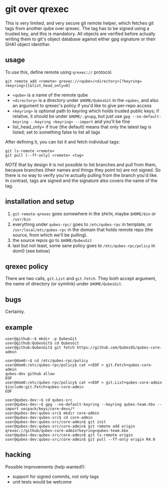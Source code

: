 # git over qrexec

This is very limited, and very secure git remote helper, which fetches git tags
from another qube over qrexec. The tag has to be signed using a trusted key, and
this is mandatory. All objects are verified before actually writing them to
git's object database against either gpg signature or their SHA1 object
identifier.

## usage

To use this, define remote using `qrexec://` protocol.

```
git remote add <remote> qrexec://<qube>/<directory>[?keyring=<keyring>][&list_head_only=0]
```

- `<qube>` is a name of the remote qube
- `<directory>` is a directory under `$HOME/QubesGit` in the `<qube>`, and also
  an argument to qrexec's policy if you'd like to give per-repo access
- `<keyring>` is optional path to keyring which holds trusted public keys; if
  relative, it should be under `$HOME/.gnupg`, but just use
  `gpg --no-default-keyring --keyring <keyring> --import` and you'll be fine
- list_head_only= if true (the default) means that only the latest tag is
  listed; set to something false to list all tags

After defining it, you can list it and fetch individual tags:

```
git ls-remote <remote>
git pull [--ff-only] <remote> <tag>
```

*NOTE* that by design it is not possible to list branches and pull from them,
because branches (their names and things they point to) are not signed. So there
is no way to verify you're actually pulling from the branch you'd like. In
contrast, tags are signed and the signature also covers the name of the tag.

## installation and setup

1. `git-remote-qrexec` goes somewhere in the `$PATH`, maybe `$HOME/bin` or
   `/usr/bin`
1. everything under `qubes-rpc/` goes to `/etc/qubes-rpc` in template, or
   `/usr/local/etc/qubes-rpc` in the domain that holds remote repo (the source,
   from which we'll be pulling).
1. the source repos go to `$HOME/QubesGit`
1. last but not least, some sane policy goes to `/etc/qubes-rpc/policy` in dom0
   (see below)

## qrexec policy

There are two calls, `git.List` and `git.Fetch`. They both accept argument, the
name of directory (or symlink) under `$HOME/QubesGit`.

## bugs

Certainly.

## example

```
user@github:~$ mkdir -p QubesGit
user@github:QubesGit$ cd QubesGit
user@github:QubesGit$ git fetch https://github.com/QubesOS/qubes-core-admin

user@dom0:~$ cd /etc/qubes-rpc/policy
user@dom0:/etc/qubes-rpc/policy$ cat <<EOF > git.Fetch+qubes-core-admin
qubes-dev github allow
EOF
user@dom0:/etc/qubes-rpc/policy$ cat <<EOF > git.List+qubes-core-admin
$include:git.Fetch+qubes-core-admin
EOF

user@qubes-dev:~$ cd qubes-src
user@qubes-dev:~$ gpg --no-default-keyring --keyring qubes-team.kbx --import secpack/keys/core-devs/*
user@qubes-dev:qubes-src$ mkdir core-admin
user@qubes-dev:qubes-src$ cd core-admin
user@qubes-dev:qubes-src/core-admin$ git init
user@qubes-dev:qubes-src/core-admin$ git remote add origin qrexec://github/qubes-core-admin?keyring=qubes-team.kbx
user@qubes-dev:qubes-src/core-admin$ git ls-remote origin
user@qubes-dev:qubes-src/core-admin$ git pull --ff-only origin R4.0
```

## hacking

Possible improvements (help wanted!):
- support for signed commits, not only tags
- unit tests would be welcome
